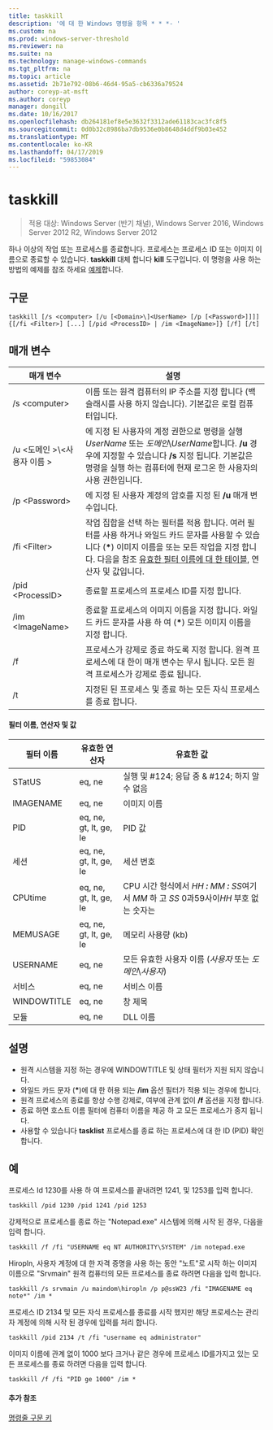 ```yaml
---
title: taskkill
description: '에 대 한 Windows 명령을 항목 * * *- '
ms.custom: na
ms.prod: windows-server-threshold
ms.reviewer: na
ms.suite: na
ms.technology: manage-windows-commands
ms.tgt_pltfrm: na
ms.topic: article
ms.assetid: 2b71e792-08b6-46d4-95a5-cb6336a79524
author: coreyp-at-msft
ms.author: coreyp
manager: dongill
ms.date: 10/16/2017
ms.openlocfilehash: db264181ef8e5e3632f3312ade61183cac3fc8f5
ms.sourcegitcommit: 0d0b32c8986ba7db9536e0b8648d4ddf9b03e452
ms.translationtype: MT
ms.contentlocale: ko-KR
ms.lasthandoff: 04/17/2019
ms.locfileid: "59853084"
---
```

# <a name="taskkill"></a>taskkill

>적용 대상: Windows Server (반기 채널), Windows Server 2016, Windows Server 2012 R2, Windows Server 2012

하나 이상의 작업 또는 프로세스를 종료합니다. 프로세스는 프로세스 ID 또는 이미지 이름으로 종료할 수 있습니다. **taskkill** 대체 합니다 **kill** 도구입니다.
이 명령을 사용 하는 방법의 예제를 참조 하세요 [예제](#BKMK_examples)합니다.

## <a name="syntax"></a>구문
```
taskkill [/s <computer> [/u [<Domain>\]<UserName> [/p [<Password>]]]] {[/fi <Filter>] [...] [/pid <ProcessID> | /im <ImageName>]} [/f] [/t]
```
## <a name="parameters"></a>매개 변수
|매개 변수|설명|
|-------|--------|
|/s \<computer>|이름 또는 원격 컴퓨터의 IP 주소를 지정 합니다 (백슬래시를 사용 하지 않습니다). 기본값은 로컬 컴퓨터입니다.|
|/u \<도메인 >\\\<사용자 이름 >|에 지정 된 사용자의 계정 권한으로 명령을 실행 *UserName* 또는 *도메인*\\*UserName*합니다. **/u** 경우에 지정할 수 있습니다 **/s** 지정 됩니다. 기본값은 명령을 실행 하는 컴퓨터에 현재 로그온 한 사용자의 사용 권한입니다.|
|/p \<Password>|에 지정 된 사용자 계정의 암호를 지정 된 **/u** 매개 변수입니다.|
|/fi \<Filter>|작업 집합을 선택 하는 필터를 적용 합니다. 여러 필터를 사용 하거나 와일드 카드 문자를 사용할 수 있습니다 (**\***) 이미지 이름을 또는 모든 작업을 지정 합니다. 다음을 참조 [유효한 필터 이름에 대 한 테이블](#BKMK_table), 연산자 및 값입니다.|
|/pid \<ProcessID>|종료할 프로세스의 프로세스 ID를 지정 합니다.|
|/im \<ImageName>|종료할 프로세스의 이미지 이름을 지정 합니다. 와일드 카드 문자를 사용 하 여 (**\***) 모든 이미지 이름을 지정 합니다.|
|/f|프로세스가 강제로 종료 하도록 지정 합니다. 원격 프로세스에 대 한이 매개 변수는 무시 됩니다. 모든 원격 프로세스가 강제로 종료 됩니다.|
|/t|지정된 된 프로세스 및 종료 하는 모든 자식 프로세스를 종료 합니다.|

#### <a name="BKMK_table"></a>필터 이름, 연산자 및 값
|필터 이름|유효한 연산자|유효한 값|
|--------|----------|----------|
|STatUS|eq, ne|실행 및 #124; 응답 중 & #124; 하지 알 수 없음|
|IMAGENAME|eq, ne|이미지 이름|
|PID|eq, ne, gt, lt, ge, le|PID 값|
|세션|eq, ne, gt, lt, ge, le|세션 번호|
|CPUtime|eq, ne, gt, lt, ge, le|CPU 시간 형식에서 *HH ***:*** MM ***:*** SS*여기서 *MM* 하 고 *SS* 0과59사이*HH* 부호 없는 숫자는|
|MEMUSAGE|eq, ne, gt, lt, ge, le|메모리 사용량 (kb)|
|USERNAME|eq, ne|모든 유효한 사용자 이름 (*사용자* 또는 *도메인*\\*사용자*)|
|서비스|eq, ne|서비스 이름|
|WINDOWTITLE|eq, ne|창 제목|
|모듈|eq, ne|DLL 이름|

## <a name="remarks"></a>설명
* 원격 시스템을 지정 하는 경우에 WINDOWTITLE 및 상태 필터가 지원 되지 않습니다.
* 와일드 카드 문자 (**\***)에 대 한 허용 되는 **/im** 옵션 필터가 적용 되는 경우에 합니다.
* 원격 프로세스의 종료를 항상 수행 강제로, 여부에 관계 없이 **/f** 옵션을 지정 합니다.
* 종료 하면 호스트 이름 필터에 컴퓨터 이름을 제공 하 고 모든 프로세스가 중지 됩니다.
* 사용할 수 있습니다 **tasklist** 프로세스를 종료 하는 프로세스에 대 한 ID (PID) 확인 합니다.

## <a name="examples"></a>예
프로세스 Id 1230를 사용 하 여 프로세스를 끝내려면 1241, 및 1253를 입력 합니다.
```
taskkill /pid 1230 /pid 1241 /pid 1253
```
강제적으로 프로세스를 종료 하는 "Notepad.exe" 시스템에 의해 시작 된 경우, 다음을 입력 합니다.
```
taskkill /f /fi "USERNAME eq NT AUTHORITY\SYSTEM" /im notepad.exe
```
Hiropln, 사용자 계정에 대 한 자격 증명을 사용 하는 동안 "노트"로 시작 하는 이미지 이름으로 "Srvmain" 원격 컴퓨터의 모든 프로세스를 종료 하려면 다음을 입력 합니다.
```
taskkill /s srvmain /u maindom\hiropln /p p@ssW23 /fi "IMAGENAME eq note*" /im *
```
프로세스 ID 2134 및 모든 자식 프로세스를 종료를 시작 했지만 해당 프로세스는 관리자 계정에 의해 시작 된 경우에 입력를 처리 합니다.
```
taskkill /pid 2134 /t /fi "username eq administrator"
```
이미지 이름에 관계 없이 1000 보다 크거나 같은 경우에 프로세스 ID를가지고 있는 모든 프로세스를 종료 하려면 다음을 입력 합니다.
```
taskkill /f /fi "PID ge 1000" /im *
```

#### <a name="additional-references"></a>추가 참조
[명령줄 구문 키](command-line-syntax-key.md)
